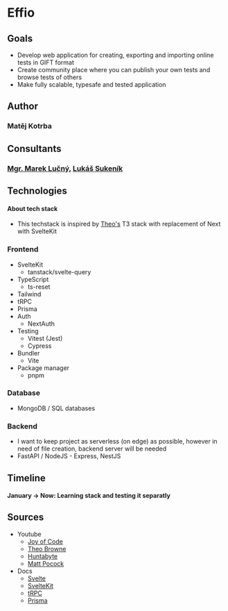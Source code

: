 # Effio

## Goals
- Develop web application for creating, exporting and importing online tests in GIFT format
- Create community place where you can publish your own tests and browse tests of others
- Make fully scalable, typesafe and tested application


## Author
### Matěj Kotrba


## Consultants
### [Mgr. Marek Lučný](https://github.com/superucitelka), [Lukáš Sukeník](https://github.com/lukyncze)


## Technologies
#### About tech stack
- This techstack is inspired by [Theo's](https://www.youtube.com/@t3dotgg) T3 stack with replacement of Next with SvelteKit

### Frontend
- SvelteKit
  - tanstack/svelte-query
- TypeScript
  - ts-reset
- Tailwind
- tRPC
- Prisma
- Auth
  - NextAuth
- Testing
  - Vitest (Jest)
  - Cypress
- Bundler
  - Vite
- Package manager
  - pnpm
  
### Database
- MongoDB / SQL databases

### Backend
- I want to keep project as serverless (on edge) as possible, however in need of file creation, backend server will be needed
- FastAPI / NodeJS - Express, NestJS


## Timeline
#### January -> Now: Learning stack and testing it separatly


## Sources
- Youtube
  - [Joy of Code](https://www.youtube.com/@JoyofCodeDev)
  - [Theo Browne](https://www.youtube.com/@t3dotgg)
  - [Huntabyte](https://www.youtube.com/@Huntabyte)
  - [Matt Pocock](https://www.youtube.com/@mattpocockuk)
- Docs
  - [Svelte](https://svelte.dev/)
  - [SvelteKit](https://kit.svelte.dev/)
  - [tRPC](https://trpc.io/)
  - [Prisma](https://www.prisma.io/)

